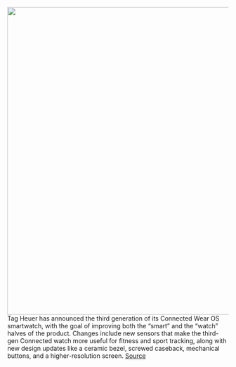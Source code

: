 <img src='https://cdn.vox-cdn.com/uploads/chorus_asset/file/11490453/a-01.0.png' width='700px' /><br/>
Tag Heuer has announced the third generation of its Connected Wear OS smartwatch, with the goal of improving both the “smart” and the “watch” halves of the product. Changes include new sensors that make the third-gen Connected watch more useful for fitness and sport tracking, along with new design updates like a ceramic bezel, screwed caseback, mechanical buttons, and a higher-resolution screen.
<a href='https://www.theverge.com/circuitbreaker/2020/3/12/21176639/tag-heuer-connected-third-generation-luxury-smartwatch-sensors-design-watch-style'> Source <a/>